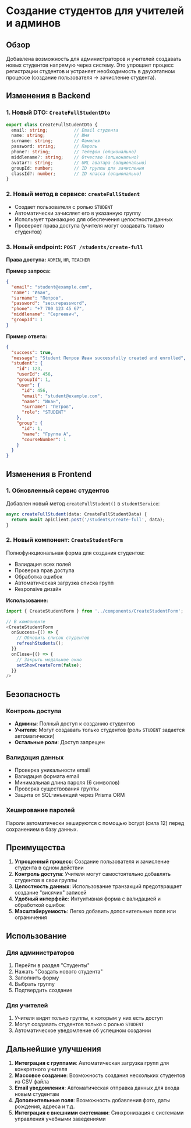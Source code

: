 # Создание студентов для учителей и админов

## Обзор

Добавлена возможность для администраторов и учителей создавать новых студентов напрямую через систему. Это упрощает процесс регистрации студентов и устраняет необходимость в двухэтапном процессе (создание пользователя → зачисление студента).

## Изменения в Backend

### 1. Новый DTO: `CreateFullStudentDto`

```typescript
export class CreateFullStudentDto {
  email: string;          // Email студента
  name: string;           // Имя
  surname: string;        // Фамилия
  password: string;       // Пароль
  phone?: string;         // Телефон (опционально)
  middlename?: string;    // Отчество (опционально)
  avatar?: string;        // URL аватара (опционально)
  groupId: number;        // ID группы для зачисления
  classId?: number;       // ID класса (опционально)
}
```

### 2. Новый метод в сервисе: `createFullStudent`

- Создает пользователя с ролью `STUDENT`
- Автоматически зачисляет его в указанную группу
- Использует транзакцию для обеспечения целостности данных
- Проверяет права доступа (учителя могут создавать только студентов)

### 3. Новый endpoint: `POST /students/create-full`

**Права доступа:** `ADMIN`, `HR`, `TEACHER`

**Пример запроса:**
```json
{
  "email": "student@example.com",
  "name": "Иван",
  "surname": "Петров",
  "password": "securepassword",
  "phone": "+7 700 123 45 67",
  "middlename": "Сергеевич",
  "groupId": 1
}
```

**Пример ответа:**
```json
{
  "success": true,
  "message": "Student Петров Иван successfully created and enrolled",
  "student": {
    "id": 123,
    "userId": 456,
    "groupId": 1,
    "user": {
      "id": 456,
      "email": "student@example.com",
      "name": "Иван",
      "surname": "Петров",
      "role": "STUDENT"
    },
    "group": {
      "id": 1,
      "name": "Группа А",
      "courseNumber": 1
    }
  }
}
```

## Изменения в Frontend

### 1. Обновленный сервис студентов

Добавлен новый метод `createFullStudent()` в `studentService`:

```typescript
async createFullStudent(data: CreateFullStudentData) {
  return await apiClient.post('/students/create-full', data);
}
```

### 2. Новый компонент: `CreateStudentForm`

Полнофункциональная форма для создания студентов:

- Валидация всех полей
- Проверка прав доступа
- Обработка ошибок
- Автоматическая загрузка списка групп
- Responsive дизайн

**Использование:**
```typescript
import { CreateStudentForm } from '../components/CreateStudentForm';

// В компоненте
<CreateStudentForm
  onSuccess={() => {
    // Обновить список студентов
    refreshStudents();
  }}
  onClose={() => {
    // Закрыть модальное окно
    setShowCreateForm(false);
  }}
/>
```

## Безопасность

### Контроль доступа
- **Админы**: Полный доступ к созданию студентов
- **Учителя**: Могут создавать только студентов (роль `STUDENT` задается автоматически)
- **Остальные роли**: Доступ запрещен

### Валидация данных
- Проверка уникальности email
- Валидация формата email
- Минимальная длина пароля (6 символов)
- Проверка существования группы
- Защита от SQL-инъекций через Prisma ORM

### Хеширование паролей
Пароли автоматически хешируются с помощью bcrypt (сила 12) перед сохранением в базу данных.

## Преимущества

1. **Упрощенный процесс**: Создание пользователя и зачисление студента в одном действии
2. **Контроль доступа**: Учителя могут самостоятельно добавлять студентов в свои группы
3. **Целостность данных**: Использование транзакций предотвращает создание "висячих" записей
4. **Удобный интерфейс**: Интуитивная форма с валидацией и обработкой ошибок
5. **Масштабируемость**: Легко добавить дополнительные поля или ограничения

## Использование

### Для администраторов
1. Перейти в раздел "Студенты"
2. Нажать "Создать нового студента"
3. Заполнить форму
4. Выбрать группу
5. Подтвердить создание

### Для учителей
1. Учителя видят только группы, к которым у них есть доступ
2. Могут создавать студентов только с ролью `STUDENT`
3. Автоматическое уведомление об успешном создании

## Дальнейшие улучшения

1. **Интеграция с группами**: Автоматическая загрузка групп для конкретного учителя
2. **Массовое создание**: Возможность создания нескольких студентов из CSV файла
3. **Email уведомления**: Автоматическая отправка данных для входа новым студентам
4. **Дополнительные поля**: Возможность добавления фото, даты рождения, адреса и т.д.
5. **Интеграция с внешними системами**: Синхронизация с системами управления учебными заведениями
